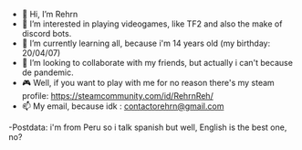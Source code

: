 - 👋 Hi, I’m Rehrn
- 👀 I’m interested in playing videogames, like TF2 and also the make of discord bots.
- 🌱 I’m currently learning all, because i'm 14 years old (my birthday: 20/04/07)
- 💞️ I’m looking to collaborate with my friends, but actually i can't because de pandemic.
- 🎮 Well, if you want to play with me for no reason there's my steam profile: https://steamcommunity.com/id/RehrnReh/
- 📫 My email, because idk : contactorehrn@gmail.com
 
 
-Postdata: i'm from Peru so i talk spanish but well, English is the best one, no?

<!---
Rehrn/Rehrn is a ✨ special ✨ repository because its `README.md` (this file) appears on your GitHub profile.
You can click the Preview link to take a look at your changes.
--->
